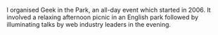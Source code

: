 I organised Geek in the Park, an all-day event which started in 2006.
It involved a relaxing afternoon picnic in an English park followed by
illuminating talks by web industry leaders in the evening.
